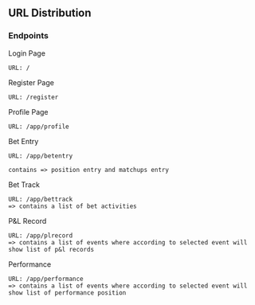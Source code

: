 

## URL Distribution

### Endpoints

<!-- Here are the publicly accessible endpoints available: -->

Login Page

```
URL: /
```

Register Page

```
URL: /register
```

Profile Page

```
URL: /app/profile
```

Bet Entry

```
URL: /app/betentry

contains => position entry and matchups entry
```

Bet Track

```
URL: /app/bettrack
=> contains a list of bet activities
```

P&L Record

```
URL: /app/plrecord
=> contains a list of events where according to selected event will show list of p&l records
```

Performance

```
URL: /app/performance
=> contains a list of events where according to selected event will show list of performance position
```
